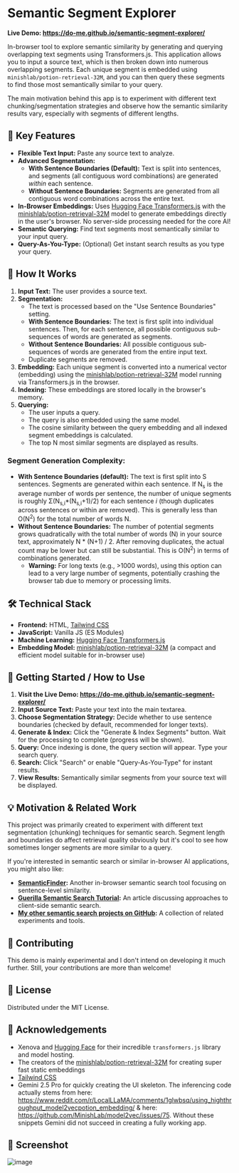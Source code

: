 # Semantic Segment Explorer

**Live Demo: https://do-me.github.io/semantic-segment-explorer/**

In-browser tool to explore semantic similarity by generating and querying overlapping text segments using Transformers.js. This application allows you to input a source text, which is then broken down into numerous overlapping segments. Each unique segment is embedded using `minishlab/potion-retrieval-32M`, and you can then query these segments to find those most semantically similar to your query.

The main motivation behind this app is to experiment with different text chunking/segmentation strategies and observe how the semantic similarity results vary, especially with segments of different lengths.

## 📑 Key Features

*   **Flexible Text Input:** Paste any source text to analyze.
*   **Advanced Segmentation:**
    *   **With Sentence Boundaries (Default):** Text is split into sentences, and segments (all contiguous word combinations) are generated *within* each sentence.
    *   **Without Sentence Boundaries:** Segments are generated from all contiguous word combinations across the entire text.
*   **In-Browser Embeddings:** Uses [Hugging Face Transformers.js](https://github.com/huggingface/transformers.js/) with the [minishlab/potion-retrieval-32M](https://huggingface.co/minishlab/potion-retrieval-32M) model to generate embeddings directly in the user's browser. No server-side processing needed for the core AI!
*   **Semantic Querying:** Find text segments most semantically similar to your input query.
*   **Query-As-You-Type:** (Optional) Get instant search results as you type your query.

## 🤔 How It Works

1.  **Input Text:** The user provides a source text.
2.  **Segmentation:**
    *   The text is processed based on the "Use Sentence Boundaries" setting.
    *   **With Sentence Boundaries:** The text is first split into individual sentences. Then, for each sentence, all possible contiguous sub-sequences of words are generated as segments.
    *   **Without Sentence Boundaries:** All possible contiguous sub-sequences of words are generated from the entire input text.
    *   Duplicate segments are removed.
3.  **Embedding:** Each unique segment is converted into a numerical vector (embedding) using the [minishlab/potion-retrieval-32M](https://huggingface.co/minishlab/potion-retrieval-32M) model running via Transformers.js in the browser.
4.  **Indexing:** These embeddings are stored locally in the browser's memory.
5.  **Querying:**
    *   The user inputs a query.
    *   The query is also embedded using the same model.
    *   The cosine similarity between the query embedding and all indexed segment embeddings is calculated.
    *   The top N most similar segments are displayed as results.

### Segment Generation Complexity:

*   **With Sentence Boundaries (default):** The text is first split into S sentences. Segments are generated within each sentence. If N<sub>s</sub> is the average number of words per sentence, the number of unique segments is roughly Σ(N<sub>s,i</sub>\*(N<sub>s,i</sub>+1)/2) for each sentence *i* (though duplicates across sentences or within are removed). This is generally less than O(N<sup>2</sup>) for the total number of words N.
*   **Without Sentence Boundaries:** The number of potential segments grows quadratically with the total number of words (N) in your source text, approximately N \* (N+1) / 2. After removing duplicates, the actual count may be lower but can still be substantial. This is O(N<sup>2</sup>) in terms of combinations generated.
    *   **Warning:** For long texts (e.g., >1000 words), using this option can lead to a very large number of segments, potentially crashing the browser tab due to memory or processing limits.

## 🛠️ Technical Stack

*   **Frontend:** HTML, [Tailwind CSS](https://tailwindcss.com/)
*   **JavaScript:** Vanilla JS (ES Modules)
*   **Machine Learning:** [Hugging Face Transformers.js](https://huggingface.co/docs/transformers.js)
*   **Embedding Model:** [minishlab/potion-retrieval-32M](https://huggingface.co/minishlab/potion-retrieval-32M) (a compact and efficient model suitable for in-browser use)

## 🚀 Getting Started / How to Use

1.  **Visit the Live Demo: https://do-me.github.io/semantic-segment-explorer/**
2.  **Input Source Text:** Paste your text into the main textarea.
3.  **Choose Segmentation Strategy:** Decide whether to use sentence boundaries (checked by default, recommended for longer texts).
4.  **Generate & Index:** Click the "Generate & Index Segments" button. Wait for the processing to complete (progress will be shown).
5.  **Query:** Once indexing is done, the query section will appear. Type your search query.
6.  **Search:** Click "Search" or enable "Query-As-You-Type" for instant results.
7.  **View Results:** Semantically similar segments from your source text will be displayed.

## 💡 Motivation & Related Work

This project was primarily created to experiment with different text segmentation (chunking) techniques for semantic search. Segment length and boundaries do affect retrieval quality obviously but it's cool to see how sometimes longer segments are more similar to a query.

If you're interested in semantic search or similar in-browser AI applications, you might also like:

*   **[SemanticFinder](https://do-me.github.io/SemanticFinder/):** Another in-browser semantic search tool focusing on sentence-level similarity.
*   **[Guerilla Semantic Search Tutorial](https://geo.rocks/post/semantic-search-tutorial/#foreword-guerilla-semantic-search):** An article discussing approaches to client-side semantic search.
*   **[My other semantic search projects on GitHub](https://github.com/do-me?tab=repositories&q=semantic&type=&language=&sort=):** A collection of related experiments and tools.

## 🤝 Contributing

This demo is mainly experimental and I don't intend on developing it much further. Still, your contributions are more than welcome! 

## 📜 License

Distributed under the MIT License.

## 🙏 Acknowledgements

*   Xenova and [Hugging Face](https://huggingface.co/) for their incredible `transformers.js` library and model hosting.
*   The creators of the [minishlab/potion-retrieval-32M](https://huggingface.co/minishlab/potion-retrieval-32M) for creating super fast static embeddings
*   [Tailwind CSS](https://tailwindcss.com/)
*   Gemini 2.5 Pro for quickly creating the UI skeleton. The inferencing code actually stems from here: https://www.reddit.com/r/LocalLLaMA/comments/1glwbsq/using_highthroughput_model2vecpotion_embedding/ & here: https://github.com/MinishLab/model2vec/issues/75. Without these snippets Gemini did not succeed in creating a fully working app.

## 📸 Screenshot

![image](https://github.com/user-attachments/assets/eff24e35-1ea1-4cf6-bf6b-aabf1815430f)
